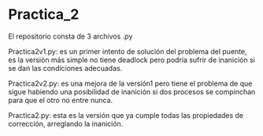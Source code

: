 # Practica_2

El repositorio consta de 3 archivos .py

Practica2v1.py: es un primer intento de solución del problema del puente, es la versión más simple
no tiene deadlock pero podría sufrir de inanición si se dan las condiciones adecuadas.

Practica2v2.py: es una mejora de la versión1 pero tiene el problema de que sigue habiendo una 
posibilidad de inanición si dos procesos se compinchan para que el otro no entre nunca.

Practica2.py: esta es la versión que ya cumple todas las propiedades de corrección, arreglando 
la inanición.